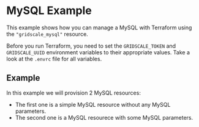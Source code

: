 # MySQL Example

This example shows how you can manage a MySQL with Terraform using the `"gridscale_mysql"` resource.

Before you run Terraform, you need to set the `GRIDSCALE_TOKEN` and `GRIDSCALE_UUID` environment variables to their appropriate values. Take a look at the `.envrc` file for all variables.

## Example

In this example we will provision 2 MySQL resources:
- The first one is a simple MySQL resource without any MySQL parameters.
- The second one is a MySQL resourece with some MySQL parameters.
